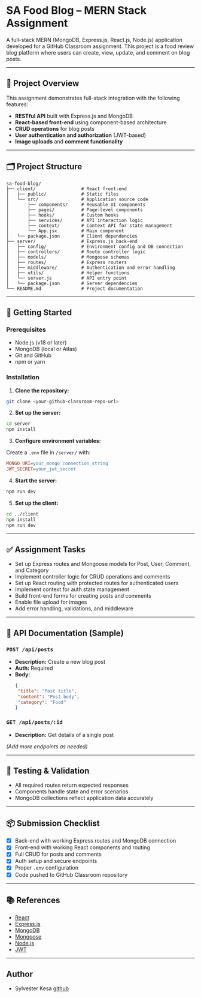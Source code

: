 # SA Food Blog – MERN Stack Assignment

A full-stack MERN (MongoDB, Express.js, React.js, Node.js) application developed for a GitHub Classroom assignment. This project is a food review blog platform where users can create, view, update, and comment on blog posts.

---

## 📌 Project Overview

This assignment demonstrates full-stack integration with the following features:

- **RESTful API** built with Express.js and MongoDB
- **React-based front-end** using component-based architecture
- **CRUD operations** for blog posts
- **User authentication and authorization** (JWT-based)
- **Image uploads** and **comment functionality**

---

## 🗂 Project Structure

```
sa-food-blog/
├── client/                 # React front-end
│   ├── public/             # Static files
│   └── src/                # Application source code
│       ├── components/     # Reusable UI components
│       ├── pages/          # Page-level components
│       ├── hooks/          # Custom hooks
│       ├── services/       # API interaction logic
│       ├── context/        # Context API for state management
│       └── App.jsx         # Main component
│   └── package.json        # Client dependencies
├── server/                 # Express.js back-end
│   ├── config/             # Environment config and DB connection
│   ├── controllers/        # Route controller logic
│   ├── models/             # Mongoose schemas
│   ├── routes/             # Express routers
│   ├── middleware/         # Authentication and error handling
│   ├── utils/              # Helper functions
│   └── server.js           # API entry point
│   └── package.json        # Server dependencies
└── README.md               # Project documentation
```

---

## 🚀 Getting Started

### Prerequisites

- Node.js (v18 or later)
- MongoDB (local or Atlas)
- Git and GitHub
- npm or yarn

### Installation

1. **Clone the repository:**
  ```bash
  git clone <your-github-classroom-repo-url>
  ```

2. **Set up the server:**
  ```bash
  cd server
  npm install
  ```

3. **Configure environment variables:**

  Create a `.env` file in `/server/` with:
  ```ini
  MONGO_URI=your_mongo_connection_string
  JWT_SECRET=your_jwt_secret
  ```

4. **Start the server:**
  ```bash
  npm run dev
  ```

5. **Set up the client:**
  ```bash
  cd ../client
  npm install
  npm run dev
  ```

---

## ✅ Assignment Tasks

- Set up Express routes and Mongoose models for Post, User, Comment, and Category
- Implement controller logic for CRUD operations and comments
- Set up React routing with protected routes for authenticated users
- Implement context for auth state management
- Build front-end forms for creating posts and comments
- Enable file upload for images
- Add error handling, validations, and middleware

---


## 📄 API Documentation (Sample)

### `POST /api/posts`

- **Description:** Create a new blog post
- **Auth:** Required
- **Body:**
  ```json
  {
   "title": "Post title",
   "content": "Post body",
   "category": "Food"
  }
  ```

### `GET /api/posts/:id`

- **Description:** Get details of a single post

_(Add more endpoints as needed)_

---

## 🧪 Testing & Validation

- All required routes return expected responses
- Components handle state and error scenarios
- MongoDB collections reflect application data accurately

---

## 📦 Submission Checklist

- [x] Back-end with working Express routes and MongoDB connection
- [x] Front-end with working React components and routing
- [x] Full CRUD for posts and comments
- [x] Auth setup and secure endpoints
- [x] Proper `.env` configuration
- [x] Code pushed to GitHub Classroom repository

---

## 📚 References

- [React](https://react.dev/)
- [Express.js](https://expressjs.com/)
- [MongoDB](https://www.mongodb.com/)
- [Mongoose](https://mongoosejs.com/)
- [Node.js](https://nodejs.org/)
- [JWT](https://jwt.io/)


--- 

## Author

- Sylvester Kesa [github](https://github.com/Kesa1203)